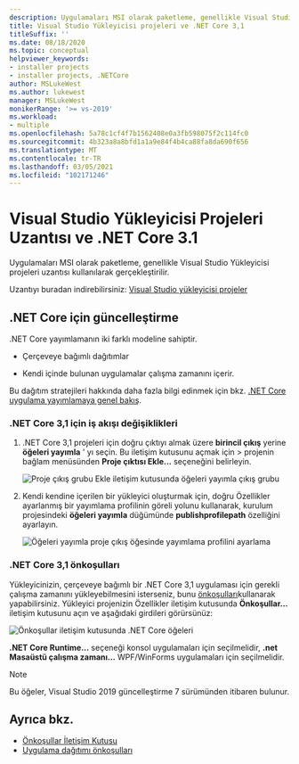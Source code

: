 ```yaml
---
description: Uygulamaları MSI olarak paketleme, genellikle Visual Studio Yükleyicisi projeleri uzantısı kullanılarak gerçekleştirilir.
title: Visual Studio Yükleyicisi projeleri ve .NET Core 3,1
titleSuffix: ''
ms.date: 08/18/2020
ms.topic: conceptual
helpviewer_keywords:
- installer projects
- installer projects, .NETCore
author: MSLukeWest
ms.author: lukewest
manager: MSLukeWest
monikerRange: '>= vs-2019'
ms.workload:
- multiple
ms.openlocfilehash: 5a78c1cf4f7b1562408e0a3fb598075f2c114fc0
ms.sourcegitcommit: 4b323a8a8bfd1a1a9e84f4b4ca88fa8da690f656
ms.translationtype: MT
ms.contentlocale: tr-TR
ms.lasthandoff: 03/05/2021
ms.locfileid: "102171246"
---
```

# <a name="visual-studio-installer-projects-extension-and-net-core-31"></a>Visual Studio Yükleyicisi Projeleri Uzantısı ve .NET Core 3.1

Uygulamaları MSI olarak paketleme, genellikle Visual Studio Yükleyicisi projeleri uzantısı kullanılarak gerçekleştirilir.

Uzantıyı buradan indirebilirsiniz: [Visual Studio yükleyicisi projeler](https://marketplace.visualstudio.com/items?itemName=VisualStudioClient.MicrosoftVisualStudio2017InstallerProjects)

## <a name="update-for-net-core"></a>.NET Core için güncelleştirme
.NET Core yayımlamanın iki farklı modeline sahiptir.

- Çerçeveye bağımlı dağıtımlar

- Kendi içinde bulunan uygulamalar çalışma zamanını içerir.

Bu dağıtım stratejileri hakkında daha fazla bilgi edinmek için bkz. [.NET Core uygulama yayımlamaya genel bakış](/dotnet/core/deploying/).

### <a name="workflow-changes-for-net-core-31"></a>.NET Core 3,1 için iş akışı değişiklikleri

1. .NET Core 3,1 projeleri için doğru çıktıyı almak üzere **birincil çıkış** yerine **öğeleri yayımla** ' yı seçin.  Bu iletişim kutusunu açmak için   >  projenin bağlam menüsünden **Proje çıktısı Ekle...** seçeneğini belirleyin.

    ![Proje çıkış grubu Ekle iletişim kutusunda öğeleri yayımla çıkış grubu](../deployment/media/installer-projects-net-core-publish-items-output.png "Yayımlama öğelerini seçin")

2. Kendi kendine içerilen bir yükleyici oluşturmak için, doğru Özellikler ayarlanmış bir yayımlama profilinin göreli yolunu kullanarak, kurulum projesindeki **öğeleri yayımla** düğümünde **publishprofilepath** özelliğini ayarlayın.

    ![Öğeleri yayımla proje çıkış öğesinde yayımlama profilini ayarlama](../deployment/media/installer-projects-net-core-publish-profile.png "Yayımlama profilini ayarla")

### <a name="prerequisites-for-net-core-31"></a>.NET Core 3,1 önkoşulları

Yükleyicinizin, çerçeveye bağımlı bir .NET Core 3,1 uygulaması için gerekli çalışma zamanını yükleyebilmesini isterseniz, bunu [önkoşulları](../deployment/application-deployment-prerequisites.md)kullanarak yapabilirsiniz.  Yükleyici projenizin Özellikler iletişim kutusunda **Önkoşullar...** iletişim kutusunu açın ve aşağıdaki girdileri görürsünüz:

![Önkoşullar iletişim kutusunda .NET Core öğeleri](../deployment/media/installer-projects-net-core-prerequisites.png ".NET Core önkoşulları")

**.NET Core Runtime...** seçeneği konsol uygulamaları için seçilmelidir, **.net Masaüstü çalışma zamanı...** WPF/WinForms uygulamaları için seçilmelidir.

>[!NOTE]
>Bu öğeler, Visual Studio 2019 güncelleştirme 7 sürümünden itibaren bulunur.

## <a name="see-also"></a>Ayrıca bkz.

- [Önkoşullar İletişim Kutusu](../ide/reference/prerequisites-dialog-box.md)
- [Uygulama dağıtımı önkoşulları](../deployment/application-deployment-prerequisites.md)
